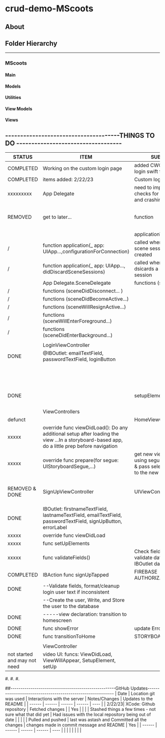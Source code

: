 crud-demo-MScoots 
=======================================================================================



About
-----




##  Folder Hierarchy
--------------------------
### MScoots
#### Main
#### Models
#### Utilities
#### View Models
#### Views
## --------------------------------------THINGS TO DO -----------------------------------
| STATUS    | ITEM            | SUB ITEM | DESCRIPTION                                                                                                          |
|-----------|----------------|----------|---------------------------------------------------------------------------------------------------------------------|
| COMPLETED | Working on the custom login page | added CWC custom login swift files |                                                      |
| COMPLETED | items added:       2/22/23              |  Custom login import |                                                     |
| xxxxxxxxx | App Delegate | need to implement all checks for FatalErrors and crashing |                                                 |
| REMOVED   | get to later... | function | Called when the app is about to terminate. Save data if appropriate. See applicationDidEnterBackground            |
|           |                | applicationWillTerminate                                                     |                                                     |
| \/        | function    application(_ app: UIApp...,configurationForConnection) | called when a new scene session is being created |
| \/        | function    application(_ app: UIApp..., didDiscardSceneSessions)   | called when user dsicards a scene session          |
|           | App Delegate.SceneDelegate | functions (scene,...) |                                                     |
| \/        | functions (sceneDidDisconnect... )                                     |                                                            |
| \/        | functions (sceneDidBecomeActive...)                                     |                                                            |
| \/        | functions (sceneWillResignActive...)                                    |                                                            |
| \/        | functions (sceneWillEnterForeground...)|                                                             |
| \/        | functions (sceneDidEnterBackground...)                                  |                                                            |
|           |                |            |                                                                                                                     |
|           | LoginViewController |          |                                                                                                                     |
| DONE      | @IBOutlet: emailTextField, passwordTextField, loginButton             |                                                            |
|           |                |            |                                                                                                                     |
|           |                |            | override func viewDidLoad: do any additional setup after loading the view                                          |
| DONE      |                | setupElements                                             | hide a custom error label used on the UI:styleTextFields in Utilities                                               |
|           |                |            |                                                                                                                     |
|           | ViewControllers |          |                                                                                                                     |
| defunct   |                | HomeViewController                                        | UIViewController                                       |
| xxxxx     | override func viewDidLoad(): Do any additional setup after loading the view ...In a storyboard-based app, do a little prep before navigation |         |
| xxxxx     | override func prepare(for segue: UIStoryboardSegue,...)            | get new view controller using segue destination & pass selected object to the new view                              |
|           |                |            |                                                                                                                     |
| REMOVED & DONE | SignUpViewController | UIViewController | DB_Manager is the consolidated version and does all that's necessary for Database AUTH                       |
| DONE      | IBOutlet: firstnameTextField, lastnameTextField, emailTextField, passwordTextField, signUpButton, errorLabel |                                                            |
| xxxxx     | override func viewDidLoad                                              |                                                            |
| xxxxx     | func setUpElements                                                     |                                                            |
| xxxxx     | func validateFields()                                                  | Check fields and validate data for IBOutlet data                                                                     |
| COMPLETED | IBAction func signUpTapped                                             | FIREBASE AUTHORIZATION                                                                                              |
| DONE      | --Validate fields, format/cleanup login user text if inconsistent       |                                                                                                                     |
|           | --Create the user, Write, and Store the user to the database             |                                                                                                                     |
| DONE      | -----view declaration:   transition to homescreen                        |                                                                                                                     |
| DONE      | func showError                                                        | update ErrorLabelUI                                                                                                 |
| DONE      | func transitionToHome                                                  | STORYBOARD                                                                                                          |
|           |                |            |                                                                                                                     |
|           | ViewController |          |                                                                                                                     |
| not started and may not need | video UI: funcs: ViewDidLoad, ViewWillAppear, SetupElement, setUp


#.
#.
#.

##-----------------------------------------------------GitHub Updates-------------------------------------------------------------
|   Date    |    Location git was used     |  Interactions with the server    |     Notes/Changes     |  Updates to the README  |
| ------    | ------                       | ------                           | ------                | ----                    |
| 2/22/23|  XCode: Github repository | Fetched changes |  |  Yes |
| | | Stashed things a few times - not sure what that did yet | Had issues with the local repository being out of date | |
| | | Pulled and pushed | last was astash and Committed all the changes | changes made in commit message and README | Yes |
| ------ | ------ | ------ | ------ | ---- |
| |  | | | | |

